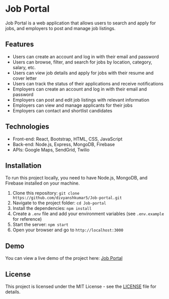 # Job Portal

Job Portal is a web application that allows users to search and apply for jobs, and employers to post and manage job listings.

## Features

- Users can create an account and log in with their email and password
- Users can browse, filter, and search for jobs by location, category, salary, etc.
- Users can view job details and apply for jobs with their resume and cover letter
- Users can track the status of their applications and receive notifications
- Employers can create an account and log in with their email and password
- Employers can post and edit job listings with relevant information
- Employers can view and manage applicants for their jobs
- Employers can contact and shortlist candidates

## Technologies

- Front-end: React, Bootstrap, HTML, CSS, JavaScript
- Back-end: Node.js, Express, MongoDB, Firebase
- APIs: Google Maps, SendGrid, Twilio

## Installation

To run this project locally, you need to have Node.js, MongoDB, and Firebase installed on your machine.

1. Clone this repository: `git clone https://github.com/divyanshkumar5/Job-portal.git`
2. Navigate to the project folder: `cd Job-portal`
3. Install the dependencies: `npm install`
4. Create a `.env` file and add your environment variables (see `.env.example` for reference)
5. Start the server: `npm start`
6. Open your browser and go to `http://localhost:3000`

## Demo

You can view a live demo of the project here: [Job Portal](https://github.com/divyanshkumar5/Job-portal/)

## License

This project is licensed under the MIT License - see the [LICENSE](https://readme.so/) file for details.
